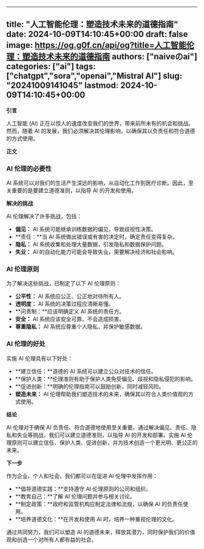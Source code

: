 
---
title: "人工智能伦理：塑造技术未来的道德指南"
date: 2024-10-09T14:10:45+00:00
draft: false
image: https://og.g0f.cn/api/og?title=人工智能伦理：塑造技术未来的道德指南
authors: ["naiveのai"]
categories: ["ai"]
tags: ["chatgpt","sora","openai","Mistral AI"]
slug: "20241009141045"
lastmod: 2024-10-09T14:10:45+00:00
---
**引言**

人工智能 (AI) 正在以惊人的速度改变我们的世界，带来前所未有的机会和挑战。然而，随着 AI 的发展，我们必须解决其伦理影响，以确保其以负责任和符合道德的方式使用。

**正文**

### AI 伦理的必要性

AI 系统可以对我们的生活产生深远的影响，从自动化工作到医疗诊断。因此，至关重要的是要建立道德准则，以指导 AI 的开发和使用。

**解决的挑战**

AI 伦理解决了许多挑战，包括：

- **偏见：** AI 系统可能继承训练数据的偏见，导致歧视性决策。
- **责任：**当 AI 系统做出错误或有害的决定时，确定责任变得复杂。
- **隐私：** AI 系统收集和处理大量数据，引发隐私和数据保护问题。
- **失业：** AI 的自动化能力可能会导致失业，需要解决经济和社会影响。

### AI 伦理原则

为了解决这些挑战，已制定了以下 AI 伦理原则：

- **公平性：** AI 系统应公正、公正地对待所有人。
- **透明度：** AI 系统的决策过程应清晰易懂。
- **问责制：**应该明确定义 AI 系统的责任方。
- **安全：** AI 系统应该安全可靠，不会造成损害。
- **尊重隐私：** AI 系统应尊重个人隐私，并保护敏感数据。

### AI 伦理的好处

实施 AI 伦理具有以下好处：

- **建立信任：**道德的 AI 系统可以建立公众对技术的信任。
- **保护人类：**伦理准则有助于保护人类免受偏见、歧视和隐私侵犯的影响。
- **促进创新：**明确的伦理指南可以鼓励创新，同时减轻风险。
- **塑造未来：** AI 伦理帮助我们塑造技术的未来，确保其以符合人类价值观的方式使用。

**结论**

AI 伦理对于确保 AI 负责任、符合道德地使用至关重要。通过解决偏见、责任、隐私和失业等挑战，我们可以建立道德准则，以指导 AI 的开发和部署。实施 AI 伦理原则可以建立信任、保护人类、促进创新，并为技术创造一个更光明、更公正的未来。

**下一步**

作为企业、个人和社会，我们都可以在促进 AI 伦理中发挥作用：

- **倡导道德实践：**支持遵守 AI 伦理原则的公司和组织。
- **教育自己：**了解 AI 伦理问题并参与相关讨论。
- **制定政策：**政府和监管机构应制定法律和法规，以确保 AI 的负责任使用。
- **培养道德文化：**在开发和使用 AI 时，培养一种重视伦理的文化。

通过共同努力，我们可以塑造 AI 的道德未来，释放其潜力，同时保护我们的价值观和创造一个对所有人都有益的社会。